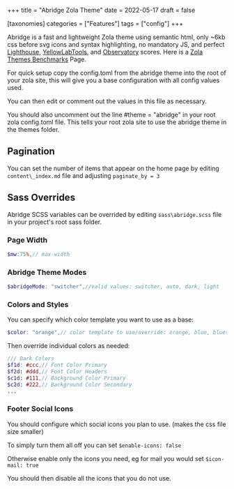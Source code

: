 +++
title = "Abridge Zola Theme"
date = 2022-05-17
draft = false

[taxonomies]
categories = ["Features"]
tags = ["config"]
+++

Abridge is a fast and lightweight Zola theme using semantic html, only ~6kb css before svg icons and syntax highlighting, no mandatory JS, and perfect [Lighthouse](https://pagespeed.web.dev/report?url=abridge.netlify.app), [YellowLabTools](https://yellowlab.tools/), and [Observatory](https://observatory.mozilla.org/analyze/abridge.netlify.app) scores. Here is a [Zola Themes Benchmarks](https://github.com/Jieiku/zola-themes-benchmarks/blob/main/README.md) Page.
<!-- more -->
For quick setup copy the config.toml from the abridge theme into the root of your zola site, this will give you a base configuration with all config values used.

You can then edit or comment out the values in this file as necessary.

You should also uncomment out the line #theme = "abridge" in your root zola config.toml file. This tells your root zola site to use the abridge theme in the themes folder.

## Pagination

You can set the number of items that appear on the home page by editing `content\_index.md` file and adjusting `paginate_by = 3`

## Sass Overrides

Abridge SCSS variables can be overrided by editing `sass\abridge.scss` file in your project's root sass folder.

### Page Width

```scss
$mw:75%,// max-width
```

### Abridge Theme Modes

```scss
$abridgeMode: "switcher",//valid values: switcher, auto, dark, light
```

### Colors and Styles

You can specify which color template you want to use as a base:
```scss
$color: "orange",// color template to use/override: orange, blue, blueshade
```

Then override individual colors as needed:
```scss
/// Dark Colors
$f1d: #ccc,// Font Color Primary
$f2d: #ddd,// Font Color Headers
$c1d: #111,// Background Color Primary
$c2d: #222,// Background Color Secondary
...
```

### Footer Social Icons

You should configure which social icons you plan to use. (makes the css file size smaller)

To simply turn them all off you can set `$enable-icons: false`

Otherwise enable only the icons you need, eg for mail you would set `$icon-mail: true`

You should then disable all the icons that you do not use.
